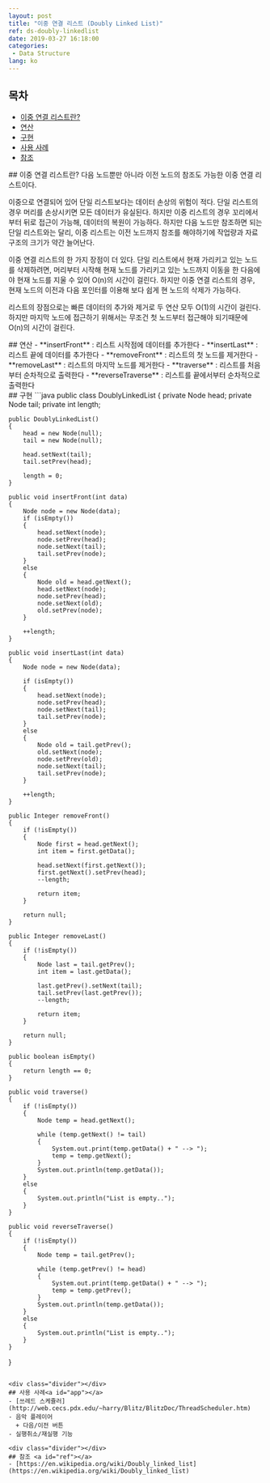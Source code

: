 ```yaml
---
layout: post
title: "이중 연결 리스트 (Doubly Linked List)"
ref: ds-doubly-linkedlist
date: 2019-03-27 16:18:00
categories: 
 - Data Structure
lang: ko
---
```


## 목차
- [이중 연결 리스트란?](#concept)
- [연산](#op)
- [구현](#implement)
- [사용 사례](#app)
- [참조](#ref)

<div class="divider"></div>
## 이중 연결 리스트란? <a id="concept"></a>
다음 노드뿐만 아니라 이전 노드의 참조도 가능한 이중 연결 리스트이다.

이중으로 연결되어 있어 단일 리스트보다는 데이터 손상의 위험이 적다. 단일 리스트의 경우
머리를 손상시키면 모든 데이터가 유실된다. 하지만 이중 리스트의 경우 꼬리에서부터 뒤로 
접근이 가능해, 데이터의 복원이 가능하다. 하지만 다음 노드만 참조하면 되는 단일 리스트와는 달리,
이중 리스트는 이전 노드까지 참조를 해야하기에 작업량과 자료구조의 크기가 약간 늘어난다.

이중 연결 리스트의 한 가지 장점이 더 있다. 단일 리스트에서 현재 가리키고 있는 노드를 삭제하려면, 머리부터 시작해 현재 노드를 가리키고 있는 노드까지 이동을 한 다음에야 현재 노드를 지울 수 있어 O(n)의 시간이 걸린다. 하지만 이중 연결 리스트의 경우, 현재 노드의 이전과 다음 포인터를 이용해 보다 쉽게
현 노드의 삭제가 가능하다.

리스트의 장점으로는 빠른 데이터의 추가와 제거로 두 연산 모두 O(1)의 시간이 걸린다. <br />
하지만 마지막 노드에 접근하기 위해서는 무조건 첫 노드부터 접근해야 되기때문에 O(n)의 시간이 걸린다.

<div class="divider"></div>
## 연산 <a id="op"></a>
- **insertFront** : 리스트 시작점에 데이터를 추가한다
- **insertLast** : 리스트 끝에 데이터를 추가한다
- **removeFront** : 리스트의 첫 노드를 제거한다
- **removeLast** : 리스트의 마지막 노드를 제거한다
- **traverse** : 리스트를 처음부터 순차적으로 출력한다
- **reverseTraverse** : 리스트를 끝에서부터 순차적으로 출력한다

<div class="divider"></div>
## 구현 <a id="implement"></a>
```java
public class DoublyLinkedList
{
    private Node head;
    private Node tail;
    private int length;
    
    public DoublyLinkedList()
    {
        head = new Node(null);
        tail = new Node(null);
        
        head.setNext(tail);
        tail.setPrev(head);
        
        length = 0;
    }
    
    public void insertFront(int data)
    {
        Node node = new Node(data);
        if (isEmpty())
        {
            head.setNext(node);
            node.setPrev(head);
            node.setNext(tail);
            tail.setPrev(node);
        }
        else
        {
            Node old = head.getNext();
            head.setNext(node);
            node.setPrev(head);
            node.setNext(old);
            old.setPrev(node);
        }
        
        ++length;
    }
    
    public void insertLast(int data)
    {
        Node node = new Node(data);

        if (isEmpty())
        {
            head.setNext(node);
            node.setPrev(head);
            node.setNext(tail);
            tail.setPrev(node);
        }
        else
        {
            Node old = tail.getPrev();
            old.setNext(node);
            node.setPrev(old);
            node.setNext(tail);
            tail.setPrev(node);         
        }
        
        ++length;
    }
    
    public Integer removeFront()
    {
        if (!isEmpty())
        {
            Node first = head.getNext();
            int item = first.getData();
            
            head.setNext(first.getNext());
            first.getNext().setPrev(head);
            --length;
            
            return item;
        }
        
        return null;
    }
    
    public Integer removeLast()
    {
        if (!isEmpty())
        {
            Node last = tail.getPrev();
            int item = last.getData();
            
            last.getPrev().setNext(tail);
            tail.setPrev(last.getPrev());
            --length;
            
            return item;
        }
        
        return null;
    }
    
    public boolean isEmpty()
    {
        return length == 0;
    }
    
    public void traverse()
    {
        if (!isEmpty())
        {
            Node temp = head.getNext();
            
            while (temp.getNext() != tail)
            {
                System.out.print(temp.getData() + " --> ");
                temp = temp.getNext();
            }
            System.out.println(temp.getData());
        }
        else
        {
            System.out.println("List is empty..");
        }
    }
    
    public void reverseTraverse()
    {
        if (!isEmpty())
        {
            Node temp = tail.getPrev();
            
            while (temp.getPrev() != head)
            {
                System.out.print(temp.getData() + " --> ");
                temp = temp.getPrev();
            }
            System.out.println(temp.getData());
        }
        else
        {
            System.out.println("List is empty..");
        }
    }
}
```

<div class="divider"></div>
## 사용 사례<a id="app"></a>
- [쓰레드 스케쥴러](http://web.cecs.pdx.edu/~harry/Blitz/BlitzDoc/ThreadScheduler.htm)
- 음악 플레이어
  + 다음/이전 버튼
- 실행취소/재실행 기능

<div class="divider"></div>
## 참조 <a id="ref"></a>
- [https://en.wikipedia.org/wiki/Doubly_linked_list](https://en.wikipedia.org/wiki/Doubly_linked_list)
